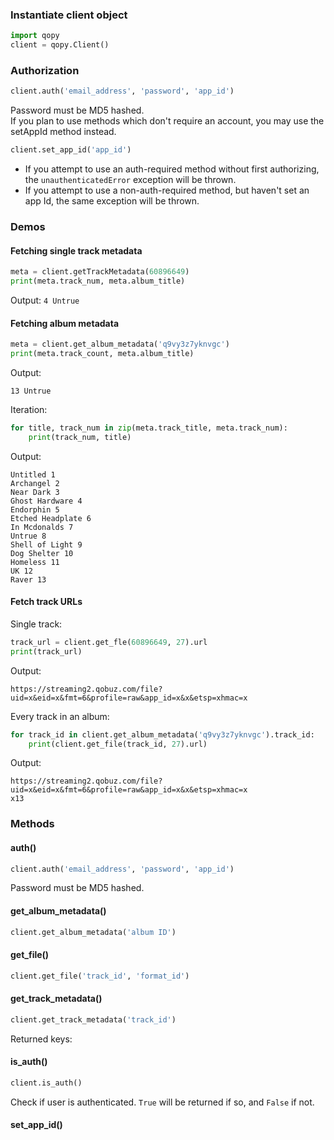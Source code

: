 ### Instantiate client object
```python
import qopy
client = qopy.Client()
```
### Authorization ###
```python
client.auth('email_address', 'password', 'app_id')
```
Password must be MD5 hashed.   
If you plan to use methods which don't require an account, you may use the setAppId method instead.
```python
client.set_app_id('app_id')
```
- If you attempt to use an auth-required method without first authorizing, the `unauthenticatedError` exception will be thrown.
- If you attempt to use a non-auth-required method, but haven't set an app Id, the same exception will be thrown.
### Demos ###
#### Fetching single track metadata ####
```python
meta = client.getTrackMetadata(60896649)
print(meta.track_num, meta.album_title)
```
Output:
`4 Untrue`
#### Fetching album metadata ####
```python
meta = client.get_album_metadata('q9vy3z7yknvgc')
print(meta.track_count, meta.album_title)
```
Output: 
```
13 Untrue
```
Iteration:
```python
for title, track_num in zip(meta.track_title, meta.track_num):
	print(track_num, title)
```
Output: 
```
Untitled 1  
Archangel 2  
Near Dark 3  
Ghost Hardware 4  
Endorphin 5  
Etched Headplate 6  
In Mcdonalds 7  
Untrue 8  
Shell of Light 9  
Dog Shelter 10  
Homeless 11  
UK 12  
Raver 13  
```
#### Fetch track URLs ####
Single track:
```python
track_url = client.get_fle(60896649, 27).url
print(track_url)
```
Output: 
```
https://streaming2.qobuz.com/file?uid=x&eid=x&fmt=6&profile=raw&app_id=x&x&etsp=xhmac=x
```
Every track in an album:
```python
for track_id in client.get_album_metadata('q9vy3z7yknvgc').track_id:
	print(client.get_file(track_id, 27).url)
```
Output: 
```
https://streaming2.qobuz.com/file?uid=x&eid=x&fmt=6&profile=raw&app_id=x&x&etsp=xhmac=x
x13
```
### Methods ###
#### auth() ####
```python
client.auth('email_address', 'password', 'app_id')
```
Password must be MD5 hashed.
#### get_album_metadata() ####
```python
client.get_album_metadata('album ID')
```
#### get_file() ####
```python
client.get_file('track_id', 'format_id')
```

#### get_track_metadata() ####
```python
client.get_track_metadata('track_id')
```
Returned keys:

#### is_auth() ####
```python
client.is_auth()
```
Check if user is authenticated. 
`True` will be returned if so, and `False` if not.

#### set_app_id() ####
